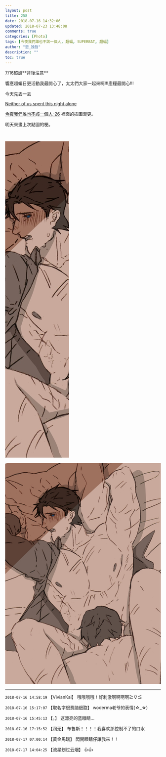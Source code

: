 ```yaml
---
layout: post
title: 258
date: 2018-07-16 14:32:06
updated: 2018-07-23 13:48:08
comments: true
categories: [Photo]
tags: [今夜我們誰也不該一個人, 超蝙, SUPERBAT, 超蝠]
author: "恋_独哲"
description: ""
toc: true
---
```


<p>7/16超蝙**背後注意**</p> 
<p>響應超蝙日更活動我最開心了，太太們大家一起來啊!!!產糧最開心!!!</p> 
<p>今天先丟一丟</p> 
<p><a target="_blank" href="http://lianduzhe.lofter.com/post/1d458e50_eeac7ac2"  >Neither of us spent this night alone<br /></a></p> 
<p><a target="_blank" href="http://lianduzhe.lofter.com/post/1d458e50_eeac7ac2"  >今夜我們誰也不該一個人-26</a>&nbsp;裡面的插圖混更。</p> 
<p>明天來畫上次點圖的梗。</p> 
<p><br /></p>

![](https://raw.githubusercontent.com/alicewish/maple50821/master/img_YW5MWVN1NEpoZFcxRnM3eUdEbUIzRlBaYlZmU2hRd09WUGJwQmx0RjNNVTd6WnA1UEJWZXB3PT0.jpg)

![](https://raw.githubusercontent.com/alicewish/maple50821/master/img_YW5MWVN1NEpoZFcxRnM3eUdEbUIzT2NxTk1GWm1jeFVnekowN05rRjBXMUk2eVFmdkhRTVlBPT0.jpg)

---

`2018-07-16 14:58:19` 【VivianKai】 哦哦哦哦！好刺激啊啊啊啊≧∇≦

`2018-07-16 15:17:07` 【取名字很费脑细胞】 woderma老爷的表情(☆\_☆)

`2018-07-16 15:45:13` 【。】 这漂亮的蓝眼睛...

`2018-07-16 17:15:52` 【润无】 布鲁斯！！！！我喜欢那控制不了的口水

`2018-07-17 07:00:14` 【黃金馬瑞】 閃開眼睛仔讓我來！！

`2018-07-17 14:04:25` 【流星划过云烟】 👍👍
